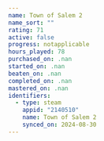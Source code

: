 ```yaml
---
name: Town of Salem 2
name_sort: ""
rating: 71
active: false
progress: notapplicable
hours_played: 78
purchased_on: .nan
started_on: .nan
beaten_on: .nan
completed_on: .nan
mastered_on: .nan
identifiers:
  - type: steam
    appid: "2140510"
    name: Town of Salem 2
    synced_on: 2024-08-30
---
```

